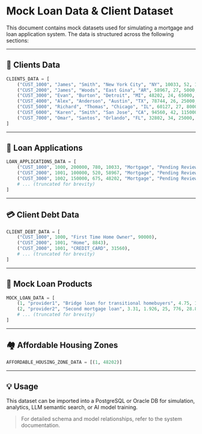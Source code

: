 # Mock Loan Data & Client Dataset

This document contains mock datasets used for simulating a mortgage and loan application system. The data is structured across the following sections:

---

## 🧍 Clients Data

```python
CLIENTS_DATA = [
    ("CUST_1000", "James", "Smith", "New York City", "NY", 10033, 52, 130000, "Yes"),
    ("CUST_2000", "James", "Woods", "East Gina", "AR", 58967, 27, 5000, "Yes"),
    ("CUST_3000", "Evan", "Burton", "Detroit", "MI", 48202, 24, 65000, "No"),
    ("CUST_4000", "Alex", "Anderson", "Austin", "TX", 78744, 26, 25000, "No"),
    ("CUST_5000", "Richard", "Thomas", "Chicago", "IL", 60127, 27, 80000, "Yes"),
    ("CUST_6000", "Karen", "Smith", "San Jose", "CA", 94560, 42, 115000, "No"),
    ("CUST_7000", "Omar", "Santos", "Orlando", "FL", 32802, 34, 25000, "No"),
]
```

---

## 🧾 Loan Applications

```python
LOAN_APPLICATIONS_DATA = [
    ("CUST_1000", 1000, 200000, 780, 10033, "Mortgage", "Pending Review", "No", "PhD", None, None, None),
    ("CUST_2000", 1001, 100000, 520, 58967, "Mortgage", "Pending Review", "No", "High School", None, None, None),
    ("CUST_3000", 1002, 150000, 675, 48202, "Mortgage", "Pending Review", "No", "Masters", None, None, None),
    # ... (truncated for brevity)
]
```

---

## 💳 Client Debt Data

```python
CLIENT_DEBT_DATA = [
    ("CUST_1000", 1000, "First Time Home Owner", 90000),
    ("CUST_2000", 1001, "Home", 8843),
    ("CUST_2000", 1001, "CREDIT_CARD", 31560),
    # ... (truncated for brevity)
]
```

---

## 🏦 Mock Loan Products

```python
MOCK_LOAN_DATA = [
    (1, "provider1", "Bridge loan for transitional homebuyers", 4.75, 1.0618, 38, 649, 27.15, 150377, 12.43, "NO"),
    (2, "provider2", "Second mortgage loan", 3.31, 1.926, 25, 776, 28.81, 154763, 3.76, "NO"),
    # ... (truncated for brevity)
]
```

---

## 🏘️ Affordable Housing Zones

```python
AFFORDABLE_HOUSING_ZONE_DATA = [(1, 48202)]
```

---

## 💡 Usage

This dataset can be imported into a PostgreSQL or Oracle DB for simulation, analytics, LLM semantic search, or AI model training.

> For detailed schema and model relationships, refer to the system documentation.

